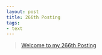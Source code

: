 ```yaml
---
layout: post
title: 266th Posting
tags: 
- text
---
```


> [Welcome to my 266th Posting](https://janghan-kor.tistory.com/1131)

